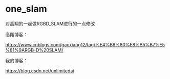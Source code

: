 # one_slam
对高翔的一起做RGBD_SLAM进行的一点修改

高翔博客：

https://www.cnblogs.com/gaoxiang12/tag/%E4%B8%80%E8%B5%B7%E5%81%9ARGB-D%20SLAM/

我的博客：

https://blog.csdn.net/unlimitedai

